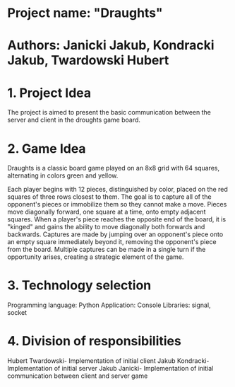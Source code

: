 # Project name: "Draughts"
# Authors: Janicki Jakub, Kondracki Jakub, Twardowski Hubert

# 1. Project Idea
The project is aimed to present the basic communication between the server and client in the droughts game board.


# 2. Game Idea
Draughts is a classic board game played on an 8x8 grid with 64 squares, alternating in colors green and yellow.


Each player begins with 12 pieces, distinguished by color, placed on the red squares of three rows closest to them.
The goal is to capture all of the opponent's pieces or immobilize them so they cannot make a move.
Pieces move diagonally forward, one square at a time, onto empty adjacent squares.
When a player's piece reaches the opposite end of the board, it is "kinged" and gains the ability to move diagonally both forwards and backwards.
Captures are made by jumping over an opponent's piece onto an empty square immediately beyond it, removing the opponent's piece from the board.
Multiple captures can be made in a single turn if the opportunity arises, creating a strategic element of the game.

# 3. Technology selection
Programming language: Python
Application: Console
Libraries: signal, socket


# 4. Division of responsibilities
Hubert Twardowski- Implementation of initial client
Jakub Kondracki- Implementation of initial server
Jakub Janicki-  Implementation of initial communication between client and server game
